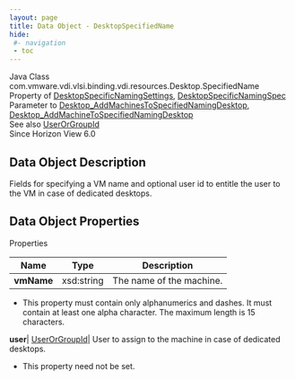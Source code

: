 ```yaml
---
layout: page
title: Data Object - DesktopSpecifiedName
hide:
 #- navigation
 - toc
---
```






Java Class
    com.vmware.vdi.vlsi.binding.vdi.resources.Desktop.SpecifiedName  
Property of
     [DesktopSpecificNamingSettings](vdi.resources.Desktop.SpecificNamingSettings.md#field_detail), [DesktopSpecificNamingSpec](vdi.resources.Desktop.SpecificNamingSpec.md#field_detail)  
Parameter to
     [Desktop_AddMachinesToSpecifiedNamingDesktop](vdi.resources.Desktop.md#addMachinesToSpecifiedNamingDesktop), [Desktop_AddMachineToSpecifiedNamingDesktop](vdi.resources.Desktop.md#addMachineToSpecifiedNamingDesktop)  
See also
     [UserOrGroupId](vdi.entity.UserOrGroupId.md)  
Since 
    Horizon View 6.0

## Data Object Description 

Fields for specifying a VM name and optional user id to entitle the user to the VM in case of dedicated desktops. 

## Data Object Properties

Properties

Name |  Type |  Description   
---|---|---  
**vmName**|  xsd:string|  The name of the machine.   


  * This property must contain only alphanumerics and dashes. It must contain at least one alpha character. The maximum length is 15 characters. 

  
**user**| [UserOrGroupId](vdi.entity.UserOrGroupId.md)|  User to assign to the machine in case of dedicated desktops.   


 * This property need not be set.

  
  
  
   
  
  

